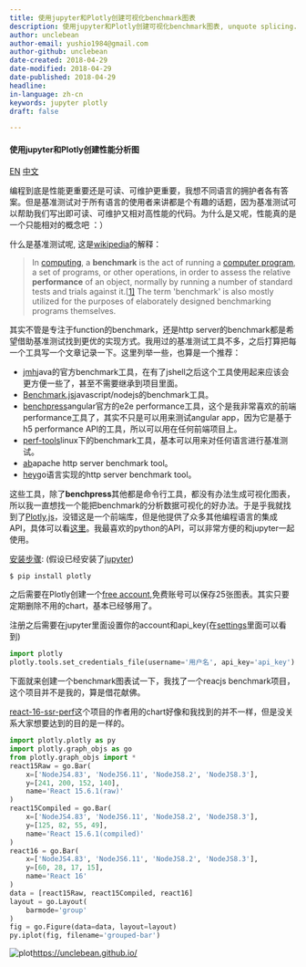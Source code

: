 ```yaml
---
title: 使用jupyter和Plotly创建可视化benchmark图表
description: 使用jupyter和Plotly创建可视化benchmark图表, unquote splicing.
author: unclebean
author-email: yushio1984@gmail.com
author-github: unclebean
date-created: 2018-04-29
date-modified: 2018-04-29
date-published: 2018-04-29
headline:
in-language: zh-cn
keywords: jupyter plotly 
draft: false

---
```


#### 使用jupyter和Plotly创建性能分析图

[EN](https://unclebean.github.io/performance-chart_en.html) [中文](https://unclebean.github.io/performance-chart.html)

编程到底是性能更重要还是可读、可维护更重要，我想不同语言的拥护者各有答案。但是基准测试对于所有语言的使用者来讲都是个有趣的话题，因为基准测试可以帮助我们写出即可读、可维护又相对高性能的代码。为什么是又呢，性能真的是一个只能相对的概念吧 ：）

什么是基准测试呢, 这是[wikipedia](https://en.wikipedia.org/wiki/Benchmark_(computing))的解释：

> In [computing](https://en.wikipedia.org/wiki/Computing), a **benchmark** is the act of running a [computer program](https://en.wikipedia.org/wiki/Computer_program), a set of programs, or other operations, in order to assess the relative **performance** of an object, normally by running a number of standard tests and trials against it.[[1\]](https://en.wikipedia.org/wiki/Benchmark_(computing)#cite_note-1) The term 'benchmark' is also mostly utilized for the purposes of elaborately designed benchmarking programs themselves.

其实不管是专注于function的benchmark，还是http server的benchmark都是希望借助基准测试找到更优的实现方式。我用过的基准测试工具不多，之后打算把每一个工具写一个文章记录一下。这里列举一些，也算是一个推荐：

* [jmh](http://openjdk.java.net/projects/code-tools/jmh/)java的官方benchmark工具，在有了jshell之后这个工具使用起来应该会更方便一些了，甚至不需要继承到项目里面。
* [Benchmark.js](https://benchmarkjs.com/)javascript/nodejs的benchmark工具。
* [benchpress](https://github.com/angular/angular/tree/master/packages/benchpress)angular官方的e2e performance工具，这个是我非常喜欢的前端performance工具了，其实不只是可以用来测试angular app，因为它是基于h5 performance API的工具，所以可以用在任何前端项目上。
* [perf-tools](https://github.com/brendangregg/perf-tools)linux下的benchmark工具，基本可以用来对任何语言进行基准测试。
* [ab](https://httpd.apache.org/docs/2.4/programs/ab.html)apache http server benchmark tool。
* [hey](https://github.com/rakyll/hey)go语言实现的http server benchmark tool。

这些工具，除了**benchpress**其他都是命令行工具，都没有办法生成可视化图表，所以我一直想找一个能把benchmark的分析数据可视化的好办法。于是乎我就找到了[Plotly.js](https://plot.ly/javascript/)，没错这是一个前端库，但是他提供了众多其他编程语言的集成API，具体可以看[这里](https://plot.ly/api/)。我最喜欢的python的API，可以非常方便的和jupyter一起使用。

[安装步骤](https://plot.ly/python/getting-started/): (假设已经安装了[jupyter](http://jupyter.org))

```shell
$ pip install plotly 
```

之后需要在Plotly创建一个[free account](https://plot.ly/feed/),免费账号可以保存25张图表。其实只要定期删除不用的chart，基本已经够用了。

注册之后需要在jupyter里面设置你的account和api_key(在[settings](https://plot.ly/settings/api)里面可以看到)

```python
import plotly
plotly.tools.set_credentials_file(username='用户名', api_key='api_key')
```

下面就来创建一个benchmark图表试一下，我找了一个reacjs benchmark项目，这个项目并不是我的，算是借花献佛。

[react-16-ssr-perf](https://github.com/aickin/react-16-ssr-perf/tree/new-prod-mode-15)这个项目的作者用的chart好像和我找到的并不一样，但是没关系大家想要达到的目的是一样的。

```python
import plotly.plotly as py
import plotly.graph_objs as go
from plotly.graph_objs import *
react15Raw = go.Bar(
    x=['NodeJS4.83', 'NodeJS6.11', 'NodeJS8.2', 'NodeJS8.3'],
    y=[241, 200, 152, 140],
    name='React 15.6.1(raw)'
)
react15Compiled = go.Bar(
    x=['NodeJS4.83', 'NodeJS6.11', 'NodeJS8.2', 'NodeJS8.3'],
    y=[125, 82, 55, 49],
    name='React 15.6.1(compiled)'
)
react16 = go.Bar(
    x=['NodeJS4.83', 'NodeJS6.11', 'NodeJS8.2', 'NodeJS8.3'],
    y=[60, 28, 17, 15],
    name='React 16'
)
data = [react15Raw, react15Compiled, react16]
layout = go.Layout(
    barmode='group'
)
fig = go.Figure(data=data, layout=layout)
py.iplot(fig, filename='grouped-bar')
```

![plot](https://unclebean.github.io/images/newplot.png)https://unclebean.github.io/